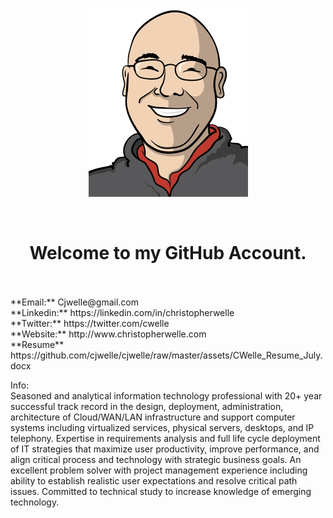 <p align='center'><img src='https://github.com/cjwelle/cjwelle/raw/master/assets/logo-cw.png'></p></br>

<h1 align='center'>Welcome to my GitHub Account. </h1></br>
</br>
**Email:** Cjwelle@gmail.com</br>
**Linkedin:** https://linkedin.com/in/christopherwelle</br>
**Twitter:** https://twitter.com/cwelle</br>
**Website:** http://www.christopherwelle.com</br>
**Resume** https://github.com/cjwelle/cjwelle/raw/master/assets/CWelle_Resume_July.docx</br>

Info:</br>
Seasoned and analytical information technology professional with 20+ year successful track record in the design, deployment, administration, architecture of Cloud/WAN/LAN infrastructure and support computer systems including virtualized services, physical servers, desktops, and IP telephony. Expertise in requirements analysis and full life cycle deployment of IT strategies that maximize user productivity, improve performance, and align critical process and technology with strategic business goals. An excellent problem solver with project management experience including ability to establish realistic user expectations and resolve critical path issues. Committed to technical study to increase knowledge of emerging technology.
